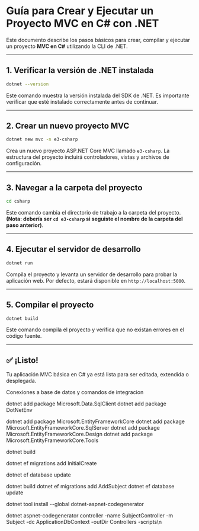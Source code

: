 
# Guía para Crear y Ejecutar un Proyecto MVC en C# con .NET

Este documento describe los pasos básicos para crear, compilar y ejecutar un proyecto **MVC en C#** utilizando la CLI de .NET.

---

## 1. Verificar la versión de .NET instalada

```bash
dotnet --version
```
Este comando muestra la versión instalada del SDK de .NET. Es importante verificar que esté instalado correctamente antes de continuar.

---

## 2. Crear un nuevo proyecto MVC

```bash
dotnet new mvc -n e3-csharp
```
Crea un nuevo proyecto ASP.NET Core MVC llamado `e3-csharp`. La estructura del proyecto incluirá controladores, vistas y archivos de configuración.

---

## 3. Navegar a la carpeta del proyecto

```bash
cd csharp
```
Este comando cambia el directorio de trabajo a la carpeta del proyecto. **(Nota: debería ser `cd e3-csharp` si seguiste el nombre de la carpeta del paso anterior)**.

---

## 4. Ejecutar el servidor de desarrollo

```bash
dotnet run
```
Compila el proyecto y levanta un servidor de desarrollo para probar la aplicación web. Por defecto, estará disponible en `http://localhost:5000`.

---

## 5. Compilar el proyecto

```bash
dotnet build
```
Este comando compila el proyecto y verifica que no existan errores en el código fuente.

---

## ✅ ¡Listo!
Tu aplicación MVC básica en C# ya está lista para ser editada, extendida o desplegada.

Conexiones a base de datos y comandos de integracion

dotnet add package Microsoft.Data.SqlClient
dotnet add package DotNetEnv

dotnet add package Microsoft.EntityFrameworkCore
dotnet add package Microsoft.EntityFrameworkCore.SqlServer
dotnet add package Microsoft.EntityFrameworkCore.Design
dotnet add package Microsoft.EntityFrameworkCore.Tools

dotnet build

dotnet ef migrations add InitialCreate

dotnet ef database update

dotnet build
dotnet ef migrations add AddSubject
dotnet ef database update


dotnet tool install --global dotnet-aspnet-codegenerator


dotnet aspnet-codegenerator controller -name SubjectController -m Subject -dc ApplicationDbContext -outDir Controllers -scripts\n